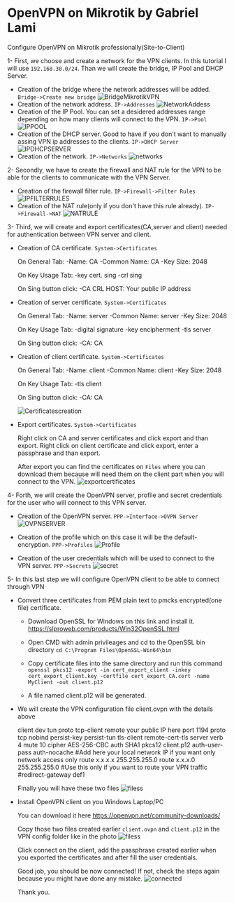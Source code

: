 # OpenVPN on Mikrotik by Gabriel Lami
Configure OpenVPN on Mikrotik professionally(Site-to-Client)

1- First, we choose and create a network for the VPN clients. In this tutorial I will use `192.168.30.0/24`. Than we will create the bridge, IP Pool and DHCP Server.

 - Creation of the bridge where the network addresses will be added. `Bridge->Create new bridge`
![BridgeMikrotikVPN](https://user-images.githubusercontent.com/44748406/192095424-419f230b-a815-4f8e-9ee6-553b7cc6f7d7.png)
 - Creation of the network address. `IP->Addresses`
![NetworkAddess](https://user-images.githubusercontent.com/44748406/192097740-679f4df2-b144-416e-ba6c-08247b2cd722.png)
 - Creation of the IP Pool. You can set a desidered addresses range depending on how many clients will connect to the VPN. `IP->Pool`
![IPPOOL](https://user-images.githubusercontent.com/44748406/192097055-2a06074c-a66a-48a7-9ef4-022a829135a5.png)
 - Creation of the DHCP server. Good to have if you don't want to manually assing VPN ip addresses to the clients. `IP->DHCP Server`
![IPDHCPSERVER](https://user-images.githubusercontent.com/44748406/192097000-25147c4a-a62e-445a-a22b-682e6f744eab.png)
 - Creation of the network. `IP->Networks`
![networks](https://user-images.githubusercontent.com/44748406/192100997-b36564ed-1b6c-4452-a7ba-a83b59b1980d.png)

2- Secondly, we have to create the firewall and NAT rule for the VPN to be able for the clients to communicate with the VPN Server.

- Creation of the firewall filter rule. `IP->Firewall->Filter Rules`
![IPFILTERRULES](https://user-images.githubusercontent.com/44748406/192097762-349de4da-9a68-4963-b814-3b333d9c7eae.png)
- Creation of the NAT rule(only if you don't have this rule already). `IP->Firewall->NAT`
![NATRULE](https://user-images.githubusercontent.com/44748406/192098130-ac7b040a-7afe-4d5c-94d7-da9df854b818.png)

3- Third, we will create and export certificates(CA,server and client) needed for authentication between VPN server and client.

- Creation of CA certificate. `System->Certificates`

  On General Tab:
   -Name: CA
   -Common Name: CA
   -Key Size: 2048
  
  On Key Usage Tab:
   -key cert. sing
   -crl sing
  
  On Sing button click:
   -CA CRL HOST: Your public IP address
  
- Creation of server certificate. `System->Certificates`
  
  On General Tab:
   -Name: server
   -Common Name: server
   -Key Size: 2048
  
  On Key Usage Tab:
   -digital signature
   -key encipherment
   -tls server
  
  On Sing button click:
   -CA: CA

- Creation of client certificate. `System->Certificates`
  
  On General Tab:
   -Name: client
   -Common Name: client
   -Key Size: 2048
  
  On Key Usage Tab:
   -tls client
  
  On Sing button click:
   -CA: CA
  
   ![Certificatescreation](https://user-images.githubusercontent.com/44748406/192099452-94fbe97e-a68a-44ad-b6f2-442fb5ff0f8f.png)

- Export certificates. `System->Certificates`

  Right click on CA and server certificates and click export and than export.
  Right click on client certificate and click export, enter a passphrase and than export.
  
  After export you can find the certificates on `Files` where you can download them because will need them on the client part when you will connect to the VPN.
  ![exportcertificates](https://user-images.githubusercontent.com/44748406/192100024-4636e14b-fa4b-47e8-b5e2-a03470c115dc.png)
  
 4- Forth, we will create the OpenVPN server, profile and secret credentials for the user who will connect to this VPN server.
 
  - Creation of the OpenVPN server. `PPP->Interface->OVPN Server`
![OVPNSERVER](https://user-images.githubusercontent.com/44748406/192100634-bdc14c96-2590-465c-8120-3451949f4be0.png)

  - Creation of the profile which on this case it will be the default-encryption. `PPP->Profiles`
![Profile](https://user-images.githubusercontent.com/44748406/192100861-1827ca05-caa7-4196-8253-9d06d294e578.png)

  - Creation of the user credentials which will be used to connect to the VPN server. `PPP->Secrets`
![secret](https://user-images.githubusercontent.com/44748406/192101298-28a028e6-b370-4722-b022-2daa3c806b08.png)

 5- In this last step we will configure OpenVPN client to be able to connect through VPN
 
  - Convert three certificates from PEM plain text to pmcks encrypted(one file) certificate.

    - Download OpenSSL for Windows on this link and install it.
    https://slproweb.com/products/Win32OpenSSL.html
    
    - Open CMD with admin privileages and cd to the OpenSSL bin directory
      `cd C:\Program Files\OpenSSL-Win64\bin`
    - Copy certificate files into the same directory and run this command
      `openssl pkcs12 -export -in cert_export_client -inkey cert_export_client.key -certfile cert_export_CA.cert -name MyClient -out client.p12`
    - A file named client.p12 will be generated. 

   - We will create the VPN configuration file client.ovpn with the details above
  
     client
     dev tun
     proto tcp-client
     remote your public IP here
     port 1194
     proto tcp
     nobind
     persist-key
     persist-tun
     tls-client
     remote-cert-tls server
     verb 4
     mute 10
     cipher AES-256-CBC
     auth SHA1
     pkcs12 client.p12
     auth-user-pass
     auth-nocache
     #Add here your local network IP if you want only network access only
     route x.x.x.x 255.255.255.0 
     route x.x.x.0 255.255.255.0
     #Use this only if you want to route your VPN traffic
     #redirect-gateway def1
     
     Finally you will have these two files
    ![filess](https://user-images.githubusercontent.com/44748406/192105096-ed4960b0-3273-40ec-a1fa-fd71bd796157.png)
     
   - Install OpenVPN client on you Windows Laptop/PC

     You can download it here
     https://openvpn.net/community-downloads/
     
     Copy those two files created earlier `client.ovpn` and `client.p12` in the VPN config folder like in the photo
     ![filess](https://user-images.githubusercontent.com/44748406/192105096-ed4960b0-3273-40ec-a1fa-fd71bd796157.png)

     Click connect on the client, add the passphrase created earlier when you exported the certificates and after fill 
     the user credentials.
     
     Good job, you should be now connected! If not, check the steps again because you might have done any mistake.
     ![connected](https://user-images.githubusercontent.com/44748406/192104965-dc0d7c5a-e10e-49dd-92c3-867192aec85a.png)
     
     Thank you.
